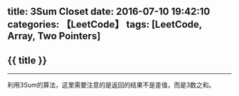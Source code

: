 title: 3Sum Closet
date: 2016-07-10 19:42:10
categories: 【LeetCode】
tags: [LeetCode, Array, Two Pointers]
---
## {{ title }} ##

---

利用3Sum的算法，这里需要注意的是返回的结果不是差值，而是3数之和。